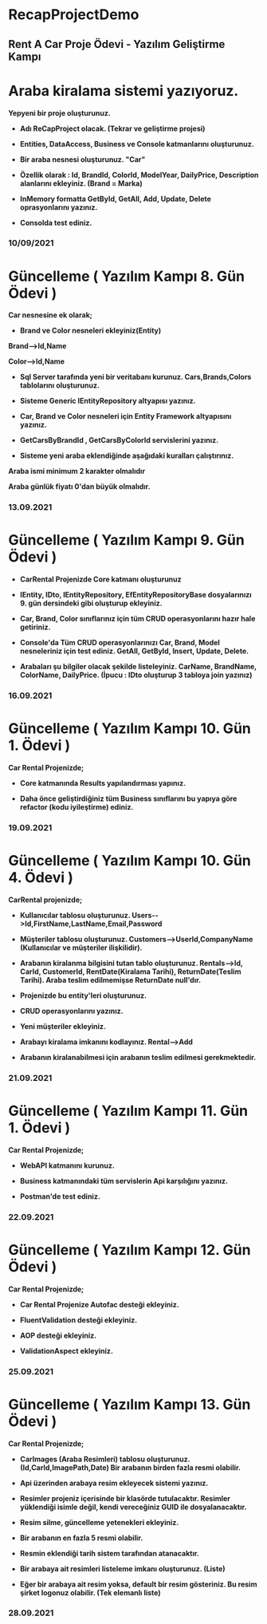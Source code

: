 # RecapProjectDemo
<h2>Rent A Car Proje Ödevi - Yazılım Geliştirme Kampı</h2>

# Araba kiralama sistemi yazıyoruz.
<b>  Yepyeni bir proje oluşturunuz. 
* Adı ReCapProject olacak. (Tekrar ve geliştirme projesi) 

* Entities, DataAccess, Business ve Console katmanlarını oluşturunuz. 

* Bir araba nesnesi oluşturunuz. "Car"

* Özellik olarak : Id, BrandId, ColorId, ModelYear, DailyPrice, Description alanlarını ekleyiniz. (Brand = Marka)

* InMemory formatta GetById, GetAll, Add, Update, Delete oprasyonlarını yazınız. 

* Consolda test ediniz. 

 <h3>10/09/2021</h3> 
 
</b>
 
# Güncelleme ( Yazılım Kampı 8. Gün Ödevi )

<b> Car nesnesine ek olarak;

* Brand ve Color nesneleri ekleyiniz(Entity)

Brand-->Id,Name

Color-->Id,Name

* Sql Server tarafında yeni bir veritabanı kurunuz. Cars,Brands,Colors tablolarını oluşturunuz.

* Sisteme Generic IEntityRepository altyapısı yazınız.

* Car, Brand ve Color nesneleri için Entity Framework altyapısını yazınız.

* GetCarsByBrandId , GetCarsByColorId servislerini yazınız.

* Sisteme yeni araba eklendiğinde aşağıdaki kuralları çalıştırınız.

Araba ismi minimum 2 karakter olmalıdır

Araba günlük fiyatı 0'dan büyük olmalıdır.

 <h3>13.09.2021</h3> 
</b>
 
# Güncelleme ( Yazılım Kampı 9. Gün Ödevi )
<b> 
 
* CarRental Projenizde Core katmanı oluşturunuz
 
* IEntity, IDto, IEntityRepository, EfEntityRepositoryBase dosyalarınızı 9. gün dersindeki gibi oluşturup ekleyiniz.
 
* Car, Brand, Color sınıflarınız için tüm CRUD operasyonlarını hazır hale getiriniz.
 
* Console'da Tüm CRUD operasyonlarınızı Car, Brand, Model nesneleriniz için test ediniz. GetAll, GetById, Insert, Update, Delete.
 
* Arabaları şu bilgiler olacak şekilde listeleyiniz. CarName, BrandName, ColorName, DailyPrice. (İpucu : IDto oluşturup 3 tabloya join yazınız)
 
 <h3>16.09.2021</h3>
</b>

# Güncelleme ( Yazılım Kampı 10. Gün 1. Ödevi )
<b> 
Car Rental Projenizde;

* Core katmanında Results yapılandırması yapınız.
 
* Daha önce geliştirdiğiniz tüm Business sınıflarını bu yapıya göre refactor (kodu iyileştirme) ediniz.
 
 <h3>19.09.2021</h3>
</b>

# Güncelleme ( Yazılım Kampı 10. Gün 4. Ödevi )
<b> 
CarRental projenizde;

* Kullanıcılar tablosu oluşturunuz. Users-->Id,FirstName,LastName,Email,Password
 
* Müşteriler tablosu oluşturunuz. Customers-->UserId,CompanyName (Kullanıcılar ve müşteriler ilişkilidir).
 
* Arabanın kiralanma bilgisini tutan tablo oluşturunuz. Rentals-->Id, CarId, CustomerId, RentDate(Kiralama Tarihi), ReturnDate(Teslim Tarihi). Araba teslim edilmemişse ReturnDate null'dır.
 
* Projenizde bu entity'leri oluşturunuz.
 
* CRUD operasyonlarını yazınız.
 
* Yeni müşteriler ekleyiniz.
 
* Arabayı kiralama imkanını kodlayınız. Rental-->Add
 
* Arabanın kiralanabilmesi için arabanın teslim edilmesi gerekmektedir.

 <h3>21.09.2021</h3>
</b>

# Güncelleme ( Yazılım Kampı 11. Gün 1. Ödevi )
<b> 
Car Rental Projenizde;

* WebAPI katmanını kurunuz.
 
* Business katmanındaki tüm servislerin Api karşılığını yazınız.
 
* Postman'de test ediniz.
 
 <h3>22.09.2021</h3>
</b>

# Güncelleme ( Yazılım Kampı 12. Gün Ödevi )
<b> 
Car Rental Projenizde; 
 
* Car Rental Projenize Autofac desteği ekleyiniz.
 
* FluentValidation desteği ekleyiniz.
 
* AOP desteği ekleyiniz.
 
* ValidationAspect ekleyiniz.
 
 <h3>25.09.2021</h3>
</b>

# Güncelleme ( Yazılım Kampı 13. Gün Ödevi )
<b> 
Car Rental Projenizde; 
 
* CarImages (Araba Resimleri) tablosu oluşturunuz. (Id,CarId,ImagePath,Date) Bir arabanın birden fazla resmi olabilir.
 
* Api üzerinden arabaya resim ekleyecek sistemi yazınız.
 
* Resimler projeniz içerisinde bir klasörde tutulacaktır. Resimler yüklendiği isimle değil, kendi vereceğiniz GUID ile dosyalanacaktır.
 
* Resim silme, güncelleme yetenekleri ekleyiniz.
 
* Bir arabanın en fazla 5 resmi olabilir.
 
* Resmin eklendiği tarih sistem tarafından atanacaktır.
 
* Bir arabaya ait resimleri listeleme imkanı oluşturunuz. (Liste)
 
* Eğer bir arabaya ait resim yoksa, default bir resim gösteriniz. Bu resim şirket logonuz olabilir. (Tek elemanlı liste)
 
 <h3>28.09.2021</h3>
</b>
